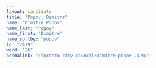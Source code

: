 ```yaml
---
layout: candidate
title: "Popov, Dimitre"
name: "Dimitre Popov"
name_last: "Popov"
name_first: "Dimitre"
name_sortby: "popov"
id: "2479"
ward: "26"
permalink: "/toronto-city-council/dimitre-popov-2479/"
---
```

